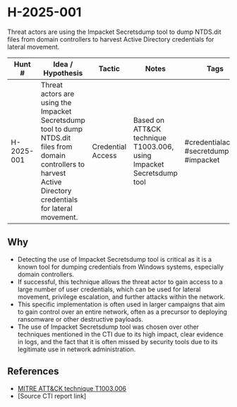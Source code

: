 # H-2025-001
Threat actors are using the Impacket Secretsdump tool to dump NTDS.dit files from domain controllers to harvest Active Directory credentials for lateral movement.

| Hunt #       | Idea / Hypothesis                                                      | Tactic         | Notes                                      | Tags                           | Submitter                                   |
|--------------|-------------------------------------------------------------------------|----------------|--------------------------------------------|--------------------------------|---------------------------------------------|
| H-2025-001    | Threat actors are using the Impacket Secretsdump tool to dump NTDS.dit files from domain controllers to harvest Active Directory credentials for lateral movement. | Credential Access | Based on ATT&CK technique T1003.006, using Impacket Secretsdump tool | #credentialaccess #secretdump #impacket | [hearth-auto-intel](https://github.com/THORCollective/HEARTH) |

## Why
- Detecting the use of Impacket Secretsdump tool is critical as it is a known tool for dumping credentials from Windows systems, especially domain controllers. 
- If successful, this technique allows the threat actor to gain access to a large number of user credentials, which can be used for lateral movement, privilege escalation, and further attacks within the network.
- This specific implementation is often used in larger campaigns that aim to gain control over an entire network, often as a precursor to deploying ransomware or other destructive payloads.
- The use of Impacket Secretsdump tool was chosen over other techniques mentioned in the CTI due to its high impact, clear evidence in logs, and the fact that it is often missed by security tools due to its legitimate use in network administration.

## References
- [MITRE ATT&CK technique T1003.006](https://attack.mitre.org/techniques/T1003/006/)
- [Source CTI report link]